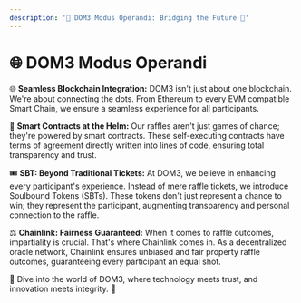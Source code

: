 ```yaml
---
description: '🔗 DOM3 Modus Operandi: Bridging the Future 🔗'
---
```


# 🌐 DOM3 Modus Operandi

🌐 **Seamless Blockchain Integration:** DOM3 isn't just about one blockchain. We're about connecting the dots. From Ethereum to every EVM compatible Smart Chain, we ensure a seamless experience for all participants.

📜 **Smart Contracts at the Helm:** Our raffles aren't just games of chance; they're powered by smart contracts. These self-executing contracts have terms of agreement directly written into lines of code, ensuring total transparency and trust.

🎟️ **SBT: Beyond Traditional Tickets:** At DOM3, we believe in enhancing every participant's experience. Instead of mere raffle tickets, we introduce Soulbound Tokens (SBTs). These tokens don't just represent a chance to win; they represent the participant, augmenting transparency and personal connection to the raffle.

⚖️ **Chainlink: Fairness Guaranteed:** When it comes to raffle outcomes, impartiality is crucial. That's where Chainlink comes in. As a decentralized oracle network, Chainlink ensures unbiased and fair property raffle outcomes, guaranteeing every participant an equal shot.

🌟 Dive into the world of DOM3, where technology meets trust, and innovation meets integrity. 🌟
